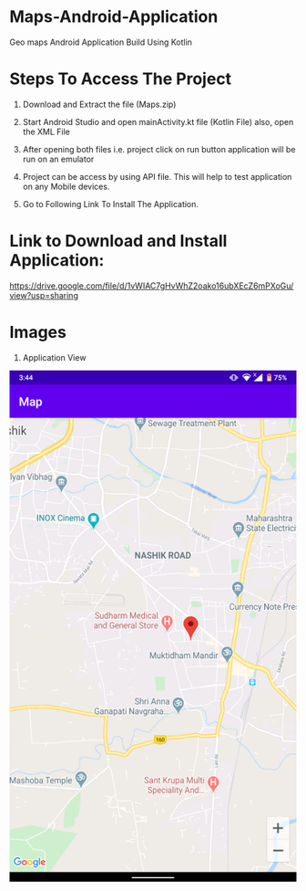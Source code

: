 # Maps-Android-Application
Geo maps Android Application Build Using Kotlin

# Steps To Access The Project

1) Download and Extract the file (Maps.zip)

2) Start Android Studio and open mainActivity.kt file (Kotlin File) also, open the XML File

3) After opening both files i.e. project click on run button application will be run on an emulator

4) Project can be access by using API file. This will help to test application on any Mobile devices.

5) Go to Following Link To Install The Application. 

# Link to Download and Install Application:
https://drive.google.com/file/d/1vWIAC7gHvWhZ2oako16ubXEcZ6mPXoGu/view?usp=sharing
 
# Images 
1) Application View

![](Images/1.png)
